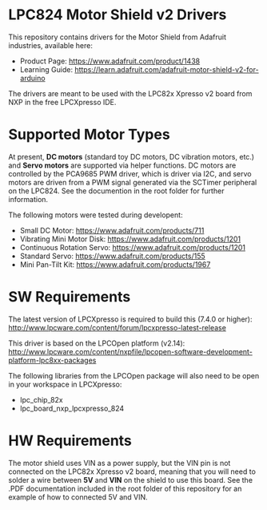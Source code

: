 # LPC824 Motor Shield v2 Drivers

This repository contains drivers for the Motor Shield from Adafruit industries, available here:

- Product Page: https://www.adafruit.com/product/1438
- Learning Guide: https://learn.adafruit.com/adafruit-motor-shield-v2-for-arduino

The drivers are meant to be used with the LPC82x Xpresso v2 board from NXP in the free LPCXpresso IDE.

# Supported Motor Types

At present, **DC motors** (standard toy DC motors, DC vibration motors, etc.) and **Servo motors** are supported via helper functions.  DC motors are controlled by the PCA9685 PWM driver, which is driver via I2C, and servo motors are driven from a PWM signal generated via the SCTimer peripheral on the LPC824.  See the documention in the root folder for further information.

The following motors were tested during developent:

- Small DC Motor: https://www.adafruit.com/products/711
- Vibrating Mini Motor Disk: https://www.adafruit.com/products/1201
- Continuous Rotation Servo: https://www.adafruit.com/products/1201
- Standard Servo: https://www.adafruit.com/products/155
- Mini Pan-Tilt Kit: https://www.adafruit.com/products/1967

# SW Requirements

The latest version of LPCXpresso is required to build this (7.4.0 or higher): http://www.lpcware.com/content/forum/lpcxpresso-latest-release

This driver is based on the LPCOpen platform (v2.14): http://www.lpcware.com/content/nxpfile/lpcopen-software-development-platform-lpc8xx-packages

The following libraries from the LPCOpen package will also need to be open in your workspace in LPCXpresso:

- lpc_chip_82x
- lpc_board_nxp_lpcxpresso_824

# HW Requirements

The motor shield uses VIN as a power supply, but the VIN pin is not connected on the LPC82x Xpresso v2 board, meaning that you will need to solder a wire between **5V** and **VIN** on the shield to use this board.  See the .PDF documentation included in the root folder of this repository for an example of how to connected 5V and VIN.